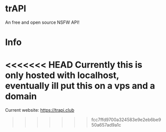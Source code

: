 # trAPI
An free and open source NSFW API!


# Info
<<<<<<< HEAD
Currently this is only hosted with localhost, eventually ill put this on a vps and a domain
=======
Current website:
https://trapi.club
>>>>>>> fcc7ffd9700a324583e9e2eb6be950a657ad9a1c
